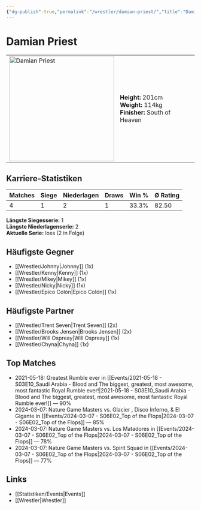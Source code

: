 ```yaml
---
{"dg-publish":true,"permalink":"/wrestler/damian-priest/","title":"Damian Priest","tags":["wrestler"],"noteIcon":""}
---
```



# Damian Priest

<table>
        <tr>
        <td><img src="https://github.com/CptSpaulding1980/choke-slam-wrestling/releases/download/images/Damian_Priest.png" width="280" alt="Damian Priest"></td>
        <td>
        <b>Height:</b> 201cm<br>
        <b>Weight:</b> 114kg<br>
        <b>Finisher:</b> South of Heaven<br>
        </td>
        </tr>
        </table>
        
## Karriere-Statistiken

| Matches | Siege | Niederlagen | Draws | Win % | Ø Rating |
|---------|-------|-------------|-------|-------|-----------|
| 4 | 1 | 2 | 1 | 33.3% | 82.50 |

**Längste Siegesserie:** 1<br>**Längste Niederlagenserie:** 2<br>**Aktuelle Serie:** loss (2 in Folge)


## Häufigste Gegner
- [[Wrestler/Johnny\|Johnny]] (1x)
- [[Wrestler/Kenny\|Kenny]] (1x)
- [[Wrestler/Mikey\|Mikey]] (1x)
- [[Wrestler/Nicky\|Nicky]] (1x)
- [[Wrestler/Epico Colón\|Epico Colón]] (1x)

## Häufigste Partner
- [[Wrestler/Trent Seven\|Trent Seven]] (2x)
- [[Wrestler/Brooks Jensen\|Brooks Jensen]] (2x)
- [[Wrestler/Will Ospreay\|Will Ospreay]] (1x)
- [[Wrestler/Chyna\|Chyna]] (1x)

## Top Matches
- 2021-05-18: Greatest Rumble ever in [[Events/2021-05-18 - S03E10_Saudi Arabia - Blood and The biggest, greatest, most awesome, most fantastic Royal Rumble ever!\|2021-05-18 - S03E10_Saudi Arabia - Blood and The biggest, greatest, most awesome, most fantastic Royal Rumble ever!]] — 90%
- 2024-03-07: Nature Game Masters  vs. Glacier , Disco Inferno, & El Gigante in [[Events/2024-03-07 - S06E02_Top of the Flops\|2024-03-07 - S06E02_Top of the Flops]] — 85%
- 2024-03-07: Nature Game Masters  vs. Los Matadores in [[Events/2024-03-07 - S06E02_Top of the Flops\|2024-03-07 - S06E02_Top of the Flops]] — 78%
- 2024-03-07: Nature Game Masters  vs. Spirit Squad in [[Events/2024-03-07 - S06E02_Top of the Flops\|2024-03-07 - S06E02_Top of the Flops]] — 77%

## Links
- [[Statistiken/Events\|Events]]
- [[Wrestler\|Wrestler]]
